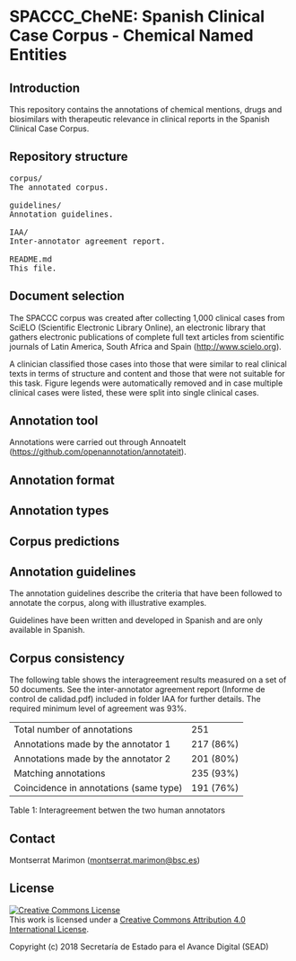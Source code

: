 # SPACCC_CheNE: Spanish Clinical Case Corpus - Chemical Named Entities


## Introduction

This repository contains the annotations of chemical mentions, drugs and biosimilars with therapeutic relevance in clinical reports in the Spanish Clinical Case Corpus. 


## Repository structure

<pre>
corpus/
The annotated corpus.

guidelines/
Annotation guidelines.

IAA/
Inter-annotator agreement report.

README.md
This file.
</pre>


## Document selection

The SPACCC corpus was created after collecting 1,000 clinical cases from SciELO (Scientific Electronic Library Online), an electronic library that gathers electronic publications of complete full text articles from scientific journals of Latin America, South Africa and Spain (http://www.scielo.org).

A clinician classified those cases into those that were similar to real clinical texts in terms of structure and content and those that were not suitable for this task. Figure legends were automatically removed and in case multiple clinical cases were listed, these were split into single clinical cases.


## Annotation tool

Annotations were carried out through AnnoateIt (https://github.com/openannotation/annotateit).


## Annotation format


## Annotation types


## Corpus predictions


## Annotation guidelines

The annotation guidelines describe the criteria that have been followed to annotate the corpus, along with illustrative examples. 

Guidelines have been written and developed in Spanish and are only available in Spanish.


## Corpus consistency

The following table shows the interagreement results measured on a set of 50 documents. See the inter-annotator agreement report (Informe de control de calidad.pdf) included in folder IAA for further details. The required minimum level of agreement was 93%.

|                                        |           |
| -------------------------------------- | --------- |
| Total number of annotations            | 251       |
| Annotations made by the annotator 1    | 217 (86%) |
| Annotations made by the annotator 2    | 201 (80%) |
| Matching annotations                   | 235 (93%) |
| Coincidence in annotations (same type) | 191 (76%) |

Table 1: Interagreement betwen the two human annotators


## Contact

Montserrat Marimon (montserrat.marimon@bsc.es)


## License

<a rel="license" href="http://creativecommons.org/licenses/by/4.0/"><img alt="Creative Commons License" style="border-width:0" src="https://i.creativecommons.org/l/by/4.0/88x31.png" /></a><br />This work is licensed under a <a rel="license" href="http://creativecommons.org/licenses/by/4.0/">Creative Commons Attribution 4.0 International License</a>.

Copyright (c) 2018 Secretaría de Estado para el Avance Digital (SEAD)
